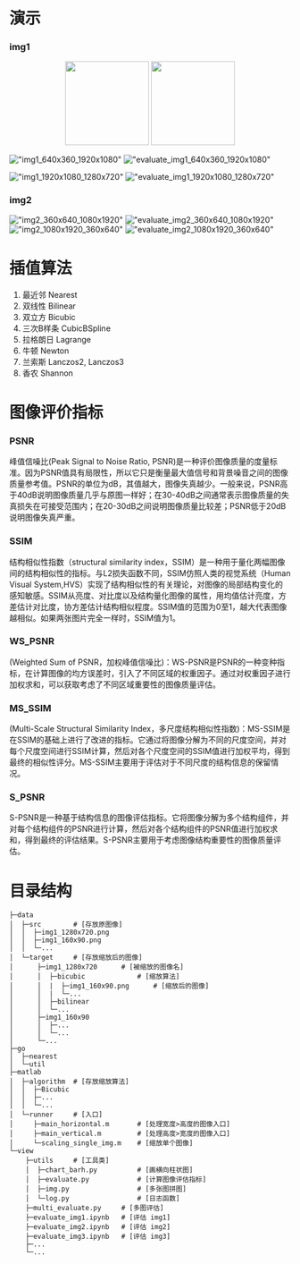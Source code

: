 # 演示

### img1

<center class="half">
    <img src="./view/target/img1/img1_640x360_1920x1080.png" height=150/>
    <img src="./view/target/img1/evaluate_img1_640x360_1920x1080.png" height=150/>
</center>

!["img1_640x360_1920x1080"](./view/target/img1/img1_640x360_1920x1080.png)
!["evaluate_img1_640x360_1920x1080"](./view/target/img1/evaluate_img1_640x360_1920x1080.png)

!["img1_1920x1080_1280x720"](./view/target/img1/img1_1920x1080_1280x720.png)
!["evaluate_img1_1920x1080_1280x720"](./view/target/img1/evaluate_img1_1920x1080_1280x720.png)

### img2
!["img2_360x640_1080x1920"](./view/target/img2/img2_360x640_1080x1920.png)
!["evaluate_img2_360x640_1080x1920"](./view/target/img2/evaluate_img2_360x640_1080x1920.png)
!["img2_1080x1920_360x640"](./view/target/img2/img2_1080x1920_360x640.png)
!["evaluate_img2_1080x1920_360x640"](./view/target/img2/evaluate_img2_1080x1920_360x640.png)

# 插值算法

1. 最近邻 Nearest
2. 双线性 Bilinear
3. 双立方 Bicubic
4. 三次B样条 CubicBSpline
5. 拉格朗日 Lagrange
6. 牛顿 Newton
7. 兰索斯 Lanczos2, Lanczos3
8. 香农 Shannon

# 图像评价指标

### PSNR
峰值信噪比(Peak Signal to Noise Ratio, PSNR)是一种评价图像质量的度量标准。因为PSNR值具有局限性，所以它只是衡量最大值信号和背景噪音之间的图像质量参考值。PSNR的单位为dB，其值越大，图像失真越少。一般来说，PSNR高于40dB说明图像质量几乎与原图一样好；在30-40dB之间通常表示图像质量的失真损失在可接受范围内；在20-30dB之间说明图像质量比较差；PSNR低于20dB说明图像失真严重。

### SSIM
结构相似性指数（structural similarity index，SSIM）是一种用于量化两幅图像间的结构相似性的指标。与L2损失函数不同，SSIM仿照人类的视觉系统（Human Visual System,HVS）实现了结构相似性的有关理论，对图像的局部结构变化的感知敏感。SSIM从亮度、对比度以及结构量化图像的属性，用均值估计亮度，方差估计对比度，协方差估计结构相似程度。SSIM值的范围为0至1，越大代表图像越相似。如果两张图片完全一样时，SSIM值为1。

### WS_PSNR
(Weighted Sum of PSNR，加权峰值信噪比)：WS-PSNR是PSNR的一种变种指标，在计算图像的均方误差时，引入了不同区域的权重因子。通过对权重因子进行加权求和，可以获取考虑了不同区域重要性的图像质量评估。

### MS_SSIM
(Multi-Scale Structural Similarity Index，多尺度结构相似性指数)：MS-SSIM是在SSIM的基础上进行了改进的指标。它通过将图像分解为不同的尺度空间，并对每个尺度空间进行SSIM计算，然后对各个尺度空间的SSIM值进行加权平均，得到最终的相似性评分。MS-SSIM主要用于评估对于不同尺度的结构信息的保留情况。

### S_PSNR
S-PSNR是一种基于结构信息的图像评估指标。它将图像分解为多个结构组件，并对每个结构组件的PSNR进行计算，然后对各个结构组件的PSNR值进行加权求和，得到最终的评估结果。S-PSNR主要用于考虑图像结构重要性的图像质量评估。

# 目录结构
```
├─data
│  ├─src        # [存放原图像]
│  │  ├─img1_1280x720.png
│  │  ├─img1_160x90.png
│  │  └─...
│  └─target     # [存放缩放后的图像]
│      ├─img1_1280x720      # [被缩放的图像名]
│      │  ├─bicubic             # [缩放算法]  
│      │  |  ├─img1_160x90.png      # [缩放后的图像]
│      │  |  └─...
│      │  ├─bilinear
│      │  └─...
│      ├─img1_160x90
│      │  ├─...
│      │  └─...
│      └─...
├─go
│  ├─nearest
│  └─util
├─matlab
│  ├─algorithm  # [存放缩放算法]
│  │  ├─Bicubic
│  │  ├─...
│  │  └─...
│  └─runner     # [入口]
│     ├─main_horizontal.m       # [处理宽度>高度的图像入口]
│     ├─main_vertical.m         # [处理高度>宽度的图像入口]
│     └─scaling_single_img.m    # [缩放单个图像]
└─view
    ├─utils     # [工具类]
    │  ├─chart_barh.py          # [画横向柱状图]
    │  ├─evaluate.py            # [计算图像评估指标]
    │  ├─img.py                 # [多张图拼图]
    │  └─log.py                 # [日志函数]
    ├─multi_evaluate.py     # [多图评估]
    ├─evaluate_img1.ipynb   # [评估 img1]
    ├─evaluate_img2.ipynb   # [评估 img2]
    ├─evaluate_img3.ipynb   # [评估 img3]
    ├─...
    └─...
```